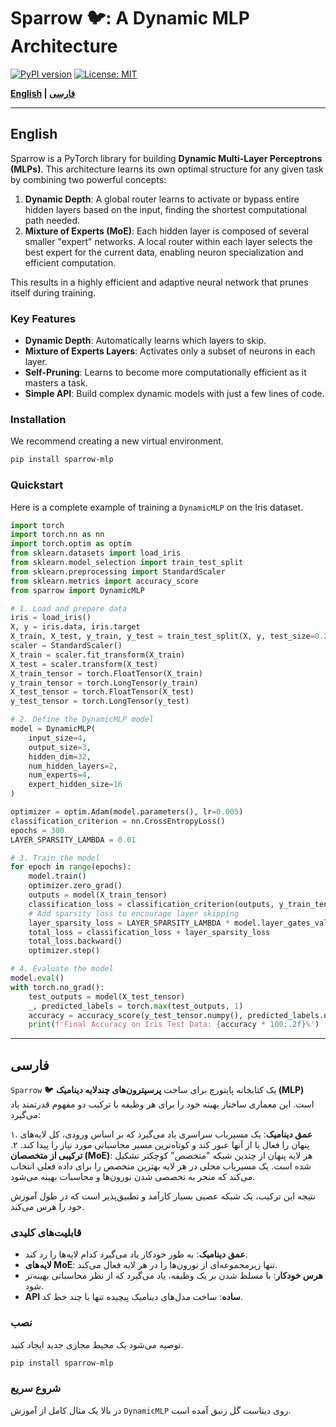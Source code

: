 # Sparrow 🐦: A Dynamic MLP Architecture

[![PyPI version](https://badge.fury.io/py/sparrow-mlp.svg)](https://badge.fury.io/py/sparrow-mlp)
[![License: MIT](https://img.shields.io/badge/License-MIT-yellow.svg)](https://opensource.org/licenses/MIT)

**[English](#english) | [فارسی](#فارسی)**

---

## English

Sparrow is a PyTorch library for building **Dynamic Multi-Layer Perceptrons (MLPs)**. This architecture learns its own optimal structure for any given task by combining two powerful concepts:

1.  **Dynamic Depth**: A global router learns to activate or bypass entire hidden layers based on the input, finding the shortest computational path needed.
2.  **Mixture of Experts (MoE)**: Each hidden layer is composed of several smaller "expert" networks. A local router within each layer selects the best expert for the current data, enabling neuron specialization and efficient computation.

This results in a highly efficient and adaptive neural network that prunes itself during training.

### Key Features
-   **Dynamic Depth**: Automatically learns which layers to skip.
-   **Mixture of Experts Layers**: Activates only a subset of neurons in each layer.
-   **Self-Pruning**: Learns to become more computationally efficient as it masters a task.
-   **Simple API**: Build complex dynamic models with just a few lines of code.

### Installation
We recommend creating a new virtual environment.
```bash
pip install sparrow-mlp
```

### Quickstart
Here is a complete example of training a `DynamicMLP` on the Iris dataset.
```python
import torch
import torch.nn as nn
import torch.optim as optim
from sklearn.datasets import load_iris
from sklearn.model_selection import train_test_split
from sklearn.preprocessing import StandardScaler
from sklearn.metrics import accuracy_score
from sparrow import DynamicMLP

# 1. Load and prepare data
iris = load_iris()
X, y = iris.data, iris.target
X_train, X_test, y_train, y_test = train_test_split(X, y, test_size=0.2, random_state=42, stratify=y)
scaler = StandardScaler()
X_train = scaler.fit_transform(X_train)
X_test = scaler.transform(X_test)
X_train_tensor = torch.FloatTensor(X_train)
y_train_tensor = torch.LongTensor(y_train)
X_test_tensor = torch.FloatTensor(X_test)
y_test_tensor = torch.LongTensor(y_test)

# 2. Define the DynamicMLP model
model = DynamicMLP(
    input_size=4,
    output_size=3,
    hidden_dim=32,
    num_hidden_layers=2,
    num_experts=4,
    expert_hidden_size=16
)

optimizer = optim.Adam(model.parameters(), lr=0.005)
classification_criterion = nn.CrossEntropyLoss()
epochs = 300
LAYER_SPARSITY_LAMBDA = 0.01

# 3. Train the model
for epoch in range(epochs):
    model.train()
    optimizer.zero_grad()
    outputs = model(X_train_tensor)
    classification_loss = classification_criterion(outputs, y_train_tensor)
    # Add sparsity loss to encourage layer skipping
    layer_sparsity_loss = LAYER_SPARSITY_LAMBDA * model.layer_gates_values.sum()
    total_loss = classification_loss + layer_sparsity_loss
    total_loss.backward()
    optimizer.step()

# 4. Evaluate the model
model.eval()
with torch.no_grad():
    test_outputs = model(X_test_tensor)
    _, predicted_labels = torch.max(test_outputs, 1)
    accuracy = accuracy_score(y_test_tensor.numpy(), predicted_labels.numpy())
    print(f'Final Accuracy on Iris Test Data: {accuracy * 100:.2f}%')
```
---

## فارسی

`Sparrow` 🐦 یک کتابخانه پایتورچ برای ساخت **پرسپترون‌های چندلایه دینامیک (MLP)** است. این معماری ساختار بهینه خود را برای هر وظیفه با ترکیب دو مفهوم قدرتمند یاد می‌گیرد:

۱. **عمق دینامیک**: یک مسیریاب سراسری یاد می‌گیرد که بر اساس ورودی، کل لایه‌های پنهان را فعال یا از آنها عبور کند و کوتاه‌ترین مسیر محاسباتی مورد نیاز را پیدا کند.
۲. **ترکیبی از متخصصان (MoE)**: هر لایه پنهان از چندین شبکه "متخصص" کوچکتر تشکیل شده است. یک مسیریاب محلی در هر لایه بهترین متخصص را برای داده فعلی انتخاب می‌کند که منجر به تخصصی شدن نورون‌ها و محاسبات بهینه می‌شود.

نتیجه این ترکیب، یک شبکه عصبی بسیار کارآمد و تطبیق‌پذیر است که در طول آموزش خود را هرس می‌کند.

### قابلیت‌های کلیدی
- **عمق دینامیک**: به طور خودکار یاد می‌گیرد کدام لایه‌ها را رد کند.
- **لایه‌های MoE**: تنها زیرمجموعه‌ای از نورون‌ها را در هر لایه فعال می‌کند.
- **هرس خودکار**: با مسلط شدن بر یک وظیفه، یاد می‌گیرد که از نظر محاسباتی بهینه‌تر شود.
- **API ساده**: ساخت مدل‌های دینامیک پیچیده تنها با چند خط کد.

### نصب
توصیه می‌شود یک محیط مجازی جدید ایجاد کنید.
```bash
pip install sparrow-mlp
```
### شروع سریع
در بالا یک مثال کامل از آموزش `DynamicMLP` روی دیتاست گل زنبق آمده است.